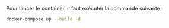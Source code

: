 Pour lancer le container, il faut exécuter la commande suivante :

```bash
docker-compose up --build -d
```
